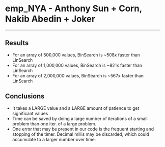 # emp_NYA - Anthony Sun + Corn, Nakib Abedin + Joker
---
## Results
- For an array of 500,000 values, BinSearch is ~508x faster than LinSearch
- For an array of 1,000,000 values, BinSearch is ~821x faster than LinSearch
- For an array of 2,000,000 values, BinSearch is ~567x faster than LinSearch

## Conclusions
- It takes a LARGE value and a LARGE amount of patience to get significant values
- Time can be saved by doing a large number of iterations of a small problem than one iter. of a large problem.
- One error that may be present in our code is the frequent starting and stopping of the timer. Decimal millis may be discarded, which could accumulate to a larger number over time.